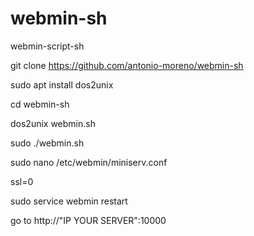 # webmin-sh
webmin-script-sh

git clone https://github.com/antonio-moreno/webmin-sh

sudo apt install dos2unix 

cd webmin-sh

dos2unix webmin.sh

sudo ./webmin.sh

sudo nano /etc/webmin/miniserv.conf

ssl=0 

sudo service webmin restart

go to http://"IP YOUR SERVER":10000
